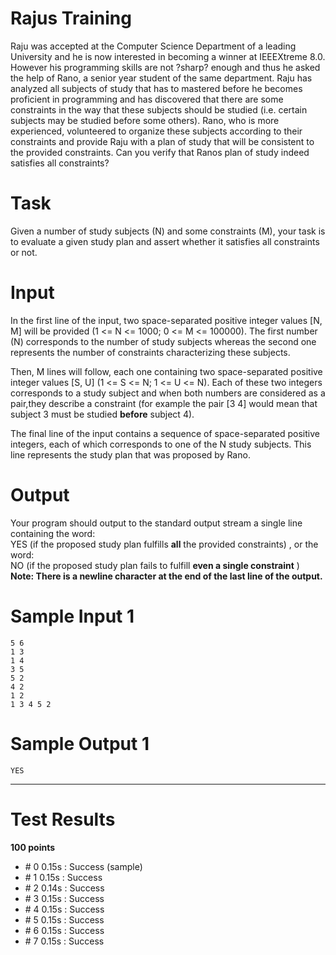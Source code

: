 Rajus Training
==============

Raju was accepted at the Computer Science Department of a leading University and he is now interested in becoming a winner at IEEEXtreme 8.0. However his programming skills are not ?sharp? enough and thus he asked the help of Rano, a senior year student of the same department. 
Raju has analyzed all subjects of study that has to mastered before he becomes proficient in programming and has discovered that there are some constraints in the way that these subjects should be studied (i.e. certain subjects may be studied before some others). Rano, who is more experienced, volunteered to organize these subjects according to their constraints and provide Raju with a plan of study that will be consistent to the provided constraints. Can you verify that Ranos plan of study indeed satisfies all constraints?

Task
====

Given a number of study subjects (N) and some constraints (M), your task is to evaluate a given study plan and assert whether it satisfies all constraints or not.

Input
=====

In the first line of the input, two space-separated positive integer values [N, M] will be provided (1 <= N <= 1000; 0 <= M <= 100000). The first number (N) corresponds to the number of study subjects whereas the second one represents the number of constraints characterizing these subjects.

Then, M lines will follow, each one containing two space-separated positive integer values [S, U] \(1 <= S <= N; 1 <= U <= N). Each of these two integers corresponds to a study subject and when both numbers are considered as a pair,they describe a constraint (for example the pair [3 4] would mean that subject 3 must be studied **before** subject 4).

The final line of the input contains a sequence of space-separated positive integers, each of which corresponds to one of the N study subjects. This line represents the study plan that was proposed by Rano.

Output
======

Your program should output to the standard output stream a single line containing the word:  
YES (if the proposed study plan fulfills **all** the provided constraints) , or the word:  
NO (if the proposed study plan fails to fulfill **even a single constraint** )  
**Note: There is a newline character at the end of the last line of the output.**

Sample Input 1
==============

    5 6 
    1 3 
    1 4 
    3 5 
    5 2 
    4 2 
    1 2 
    1 3 4 5 2

Sample Output 1
===============

    YES

***

Test Results
============

**100 points**

- \# 0  0.15s : Success  (sample)
- \# 1  0.15s : Success 
- \# 2  0.14s : Success 
- \# 3  0.15s : Success 
- \# 4  0.15s : Success 
- \# 5  0.15s : Success 
- \# 6  0.15s : Success 
- \# 7  0.15s : Success 
